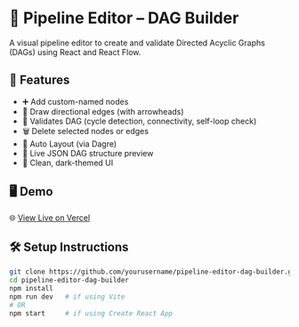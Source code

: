 # 🚀 Pipeline Editor – DAG Builder

A visual pipeline editor to create and validate Directed Acyclic Graphs (DAGs) using React and React Flow.

## 🔧 Features

- ➕ Add custom-named nodes
- 🔗 Draw directional edges (with arrowheads)
- 🧠 Validates DAG (cycle detection, connectivity, self-loop check)
- 🗑️ Delete selected nodes or edges
- 🧭 Auto Layout (via Dagre)
- 📄 Live JSON DAG structure preview
- 🌙 Clean, dark-themed UI

## 🖥 Demo

🌐 [View Live on Vercel](https://pipeline-editor.vercel.app)

## 🛠 Setup Instructions

```bash
git clone https://github.com/yourusername/pipeline-editor-dag-builder.git
cd pipeline-editor-dag-builder
npm install
npm run dev   # if using Vite
# OR
npm start     # if using Create React App
